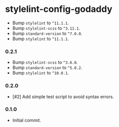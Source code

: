 # stylelint-config-godaddy

- Bump `stylelint` to `^11.1.1`.
- Bump `stylelint-scss` to `^3.11.1`.
- Bump `standard-version` to `^7.0.0`.
- Bump `stylelint` to `^11.1.1`.

### 0.2.1

- Bump `stylelint-scss` to `^3.6.0`.
- Bump `standard-version` to `^5.0.2`.
- Bump `stylelint` to `^10.0.1`.

### 0.2.0

- [#2] Add simple test script to avoid syntax errors.

### 0.1.0

- Initial commit.
